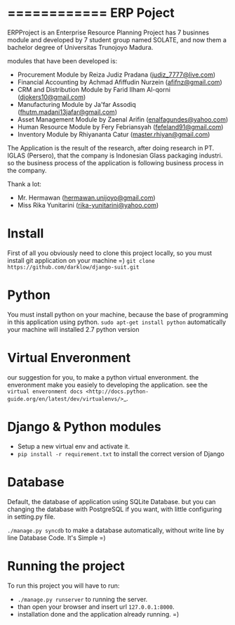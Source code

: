 ============
ERP Poject
============

ERPProject is an Enterprise Resource Planning Project has 7 businnes module and developed by 7 student group named SOLATE, and now them a bachelor degree of Universitas Trunojoyo Madura.

modules that have been developed is:
* Procurement Module by Reiza Judiz Pradana (judiz_7777@live.com)
* Financial Accounting by Achmad Afiffudin Nurzein (afifnz@gmail.com)
* CRM and Distribution Module by Farid Ilham Al-qorni (djokers10@gmail.com)
* Manufacturing Module by Ja'far Assodiq (fhutm.madani13jafar@gmail.com)
* Asset Management Module by Zaenal Arifin (enalfagundes@yahoo.com)
* Human Resource Module by Fery Febriansyah (fefeland91@gmail.com)
* Inventory Module by Rhiyananta Catur (master.rhiyan@gmail.com)

The Application is the result of the research, after doing research in PT. IGLAS (Persero), that the company is Indonesian Glass packaging industri. so the business process of the application is following business process in the company.

Thank a lot:
* Mr. Hermawan (hermawan.unijoyo@gmail.com)
* Miss Rika Yunitarini (rika-yunitarini@yahoo.com)

Install
=======
First of all you obviously need to clone this project locally, so you must install git application on your machine =)
`git clone https://github.com/darklow/django-suit.git`

Python
======
You must install python on your machine, because the base of programming in this application using python.
`sudo apt-get install python`
automatically your machine will installed 2.7 python version

Virtual Enveronment
==================
our suggestion for you, to make a python virtual enveronment. the enveronment make you easiely to developing the application.
see the `virtual enveronment docs <http://docs.python-guide.org/en/latest/dev/virtualenvs/>`_.

Django & Python modules
======================

* Setup a new virtual env and activate it.
* `pip install -r requirement.txt` to install the correct version of Django

Database
========

Default, the database of application using SQLite Database. but you can changing the database with PostgreSQL if you want, with little configuring in setting.py file.

`./manage.py syncdb` to make a database automatically, without write line by line Database Code. It's Simple =)

Running the project
===================

To run this project you will have to run:
* `./manage.py runserver` to running the server.
* than open your browser and insert url `127.0.0.1:8000`.
* installation  done and the application already running. =)

